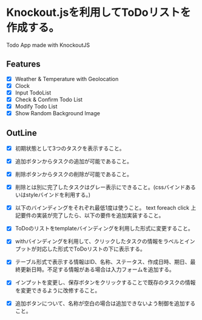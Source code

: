 # Knockout.jsを利用してToDoリストを作成する。

Todo App made with KnockoutJS

## Features

-   [x] Weather & Temperature with Geolocation
-   [x] Clock
-   [X] Input TodoList
-   [X] Check & Confirm Todo List
-   [X] Modify Todo List
-   [X] Show Random Background Image

## OutLine
-   [X] 初期状態として3つのタスクを表示すること。
-   [X] 追加ボタンからタスクの追加が可能であること。
-   [X] 削除ボタンからタスクの削除が可能であること。
-   [X] 削除とは別に完了したタスクはグレー表示にできること。(cssバインドあるいはstyleバインドを利用する。)
-   [X] 以下のバインディングをそれぞれ最低1度は使うこと。
    text
    foreach
    click
    上記要件の実装が完了したら、以下の要件を追加実装すること。

-   [X] ToDoのリストをtemplateバインディングを利用した形式に変更すること。
-   [X] withバインディングを利用して、クリックしたタスクの情報をラベルとインプットが対応した形式でToDoリストの下に表示する。
-   [x] テーブル形式で表示する情報はID、名称、ステータス、作成日時、期日、最終更新日時。不足する情報がある場合は入力フォームを追加する。
-   [X] インプットを変更し、保存ボタンをクリックすることで既存のタスクの情報を変更できるように改修すること。
-   [X] 追加ボタンについて、名称が空白の場合は追加できないよう制御を追加すること。